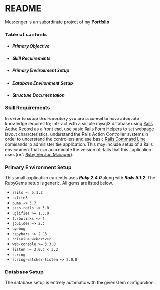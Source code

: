 # README

Messenger is an subordinate project of my [**Portfolio**](https://github.com/cm-s/portfolio)

### Table of contents

- ##### Primary Objective
- ##### Skill Requirements
- ##### Primary Environment Setup
- ##### Database Environment Setup
- ##### Structure Documentation

### Skill Requirements

In order to setup this repository you are assumed to have adequate knowledge required to; interact with a simple mysql3 database using [Rails Active Record](http://guides.rubyonrails.org/active_record_basics.html) as a front end, use basic [Rails Form Helpers](http://guides.rubyonrails.org/form_helpers.html) to set webpage layout characteristics, understand the [Rails Action Controller](http://guides.rubyonrails.org/action_controller_overview.html) systems in order to understand the controllers and use basic [Rails Command Line](http://guides.rubyonrails.org/command_line.html) commands to administer the application. This may include setup of a Rails environment that can accomidate the version of Rails that this application uses (ref: [Ruby Version Manager](https://rvm.io/)).

### Primary Environment Setup

This small application currently uses **_Ruby 2.4.0_** along with **_Rails 5.1.2_**. The RubyGems setup is generic. All gems are listed below.
* `rails ~> 5.1.2`
* `sqlite3`
* `puma ~> 3.7`
* `sass-rails ~> 5.0`
* `uglifier >= 1.3.0`
* `turbolinks ~> 5`
* `jbuilder ~> 2.5`
* `byebug`
* `capybara ~> 2.13`
* `selenium-webdriver`
* `web-console >= 3.3.0`
* `listen >= 3.0.5 < 3.2`
* `spring`
* `spring-watcher-listen ~> 2.0.0`

### Database Setup

The database setup is entirely automatic with the given Gem configuration.
